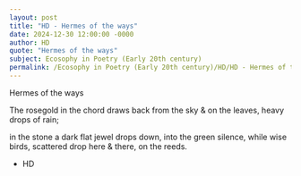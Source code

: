 ```yaml
---
layout: post
title: "HD - Hermes of the ways"
date: 2024-12-30 12:00:00 -0000
author: HD
quote: "Hermes of the ways"
subject: Ecosophy in Poetry (Early 20th century)
permalink: /Ecosophy in Poetry (Early 20th century)/HD/HD - Hermes of the ways
---
```


Hermes of the ways

   The rosegold
   in the chord
   draws back
   from the sky
   & on the leaves,
   heavy drops of rain; 

   in the stone
   a dark flat jewel
   drops down,
   into the green silence,
   while wise birds, scattered
   drop here & there,
   on the reeds.


- HD
